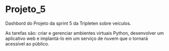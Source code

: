 # Projeto_5
Dashbord do Projeto da sprint 5 da Tripleten sobre veículos.

As tarefas são: criar e gerenciar ambientes virtuais Python, desenvolver um aplicativo web e implantá-lo em um serviço de nuvem que o tornará acessível ao público.

